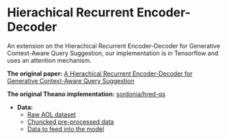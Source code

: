 # Hierachical Recurrent Encoder-Decoder 

An extension on the Hierachical Recurrent Encoder-Decoder for Generative Context-Aware Query Suggestion, our implementation is in Tensorflow and uses an attention mechanism.

**The original paper:** [A Hierachical Recurrent Encoder-Decoder for Generative Context-Aware Query Suggestion](https://arxiv.org/abs/1507.02221)

**The original Theano implementation:** [sordonia/hred-qs](https://github.com/sordonia/hred-qs)

- **Data:** 
  - [Raw AOL dataset](https://www.dropbox.com/s/thuv05pl3wyz6lq/aol-data.tar?dl=0)
  - [Chuncked pre-processed data](https://www.dropbox.com/sh/zm430xgouaibo5q/AABO9OuWDlkqMI5nYM9vgS80a?dl=0)
  - [Data to feed into the model](https://www.dropbox.com/sh/d9ukeq9uptamik8/AACTfqrnP2erci0N-A3cxu0Fa?dl=0)
  
